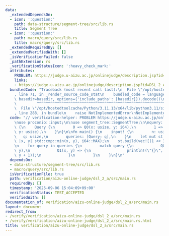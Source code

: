 ```yaml
---
data:
  _extendedDependsOn:
  - icon: ':question:'
    path: data-structure/segment-tree/src/lib.rs
    title: Segment Tree
  - icon: ':question:'
    path: macro/query/src/lib.rs
    title: macro/query/src/lib.rs
  _extendedRequiredBy: []
  _extendedVerifiedWith: []
  _isVerificationFailed: false
  _pathExtension: rs
  _verificationStatusIcon: ':heavy_check_mark:'
  attributes:
    PROBLEM: https://judge.u-aizu.ac.jp/onlinejudge/description.jsp?id=DSL_2_A
    links:
    - https://judge.u-aizu.ac.jp/onlinejudge/description.jsp?id=DSL_2_A
  bundledCode: "Traceback (most recent call last):\n  File \"/opt/hostedtoolcache/Python/3.11.13/x64/lib/python3.11/site-packages/onlinejudge_verify/documentation/build.py\"\
    , line 71, in _render_source_code_stat\n    bundled_code = language.bundle(stat.path,\
    \ basedir=basedir, options={'include_paths': [basedir]}).decode()\n          \
    \         ^^^^^^^^^^^^^^^^^^^^^^^^^^^^^^^^^^^^^^^^^^^^^^^^^^^^^^^^^^^^^^^^^^^^^^^^^^^^^^^^^\n\
    \  File \"/opt/hostedtoolcache/Python/3.11.13/x64/lib/python3.11/site-packages/onlinejudge_verify/languages/rust.py\"\
    , line 288, in bundle\n    raise NotImplementedError\nNotImplementedError\n"
  code: "// verification-helper: PROBLEM https://judge.u-aizu.ac.jp/onlinejudge/description.jsp?id=DSL_2_A\n\
    \nuse proconio::input;\n\nuse segment_tree::SegmentTree;\n\nquery::define_query!\
    \ {\n    Query {\n        0 => Q0(x: usize, y: i64),\n        1 => Q1(x: usize,\
    \ y: usize),\n    }\n}\n\nfn main() {\n    input! {\n        n: usize,\n     \
    \   q: usize,\n        queries: [Query; q],\n    }\n    let mut st = SegmentTree::<i64>::new(n,\
    \ |x, y| std::cmp::min(x, y), i64::MAX);\n    st.build(vec![(1 << 31) - 1; n]);\n\
    \n    for query in queries {\n        match query {\n            Q0(x, y) => st.set(x,\
    \ y),\n            Q1(x, y) => {\n                println!(\"{}\", st.prod(x,\
    \ y + 1));\n            }\n        }\n    }\n}\n"
  dependsOn:
  - data-structure/segment-tree/src/lib.rs
  - macro/query/src/lib.rs
  isVerificationFile: true
  path: verification/aizu-online-judge/dsl_2_a/src/main.rs
  requiredBy: []
  timestamp: '2025-09-06 15:04:09+09:00'
  verificationStatus: TEST_ACCEPTED
  verifiedWith: []
documentation_of: verification/aizu-online-judge/dsl_2_a/src/main.rs
layout: document
redirect_from:
- /verify/verification/aizu-online-judge/dsl_2_a/src/main.rs
- /verify/verification/aizu-online-judge/dsl_2_a/src/main.rs.html
title: verification/aizu-online-judge/dsl_2_a/src/main.rs
---
```

